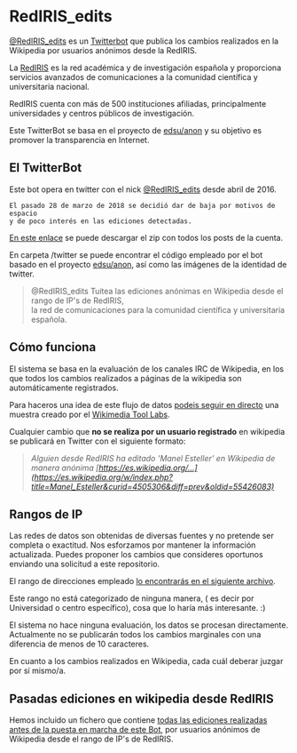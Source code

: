 # RedIRIS_edits

[@RedIRIS_edits](https://twitter.com/RedIRIS_edits) es un [Twitterbot](http://en.wikipedia.org/wiki/Twitterbot) que publica los cambios realizados en la Wikipedia por usuarios anónimos desde la RedIRIS.

La [RedIRIS](http://www.rediris.es) es la red académica y de investigación española y proporciona servicios avanzados de comunicaciones a la comunidad científica y universitaria nacional. 

RedIRIS cuenta con más de 500 instituciones afiliadas, principalmente universidades y centros públicos de investigación.

Este TwitterBot se basa en el proyecto de [edsu/anon](https://github.com/edsu/anon) y su objetivo es promover la transparencia en Internet.


## El TwitterBot

Este bot opera en twitter con el nick [@RedIRIS_edits](https://twitter.com/RedIRIS_edits) desde abril de 2016.

	El pasado 28 de marzo de 2018 se decidió dar de baja por motivos de espacio 
	y de poco interés en las ediciones detectadas.

[En este enlace](twitter/719199624989446144_ec33d20b55fcd7037c23137d0a8e4fbc159a6dff.zip) se puede descargar el zip con todos los posts de la cuenta.

En carpeta /twitter se puede encontrar el código empleado por el bot basado en el proyecto [edsu/anon](https://github.com/edsu/anon), así como las imágenes de la identidad de twitter.

> @RedIRIS_edits
> Tuitea las ediciones anónimas en Wikipedia desde el rango de IP's de RedIRIS,   
> la red de comunicaciones para la comunidad científica y universitaria española.


## Cómo funciona

El sistema se basa en la evaluación de los canales IRC de Wikipedia, en los que todos los cambios realizados a páginas de la wikipedia son automáticamente registrados.

Para haceros una idea de este flujo de datos [podeis seguir en directo](http://wikistream.wmflabs.org) una muestra creado por el [Wikimedia Tool Labs](http://tools.wmflabs.org/).

Cualquier cambio que **no se realiza por un usuario registrado** en wikipedia se publicará en Twitter con el siguiente formato:

> _Alguien desde RedIRIS ha editado 'Manel Esteller' en Wikipedia de manera anónima [https://es.wikipedia.org/…](https://es.wikipedia.org/w/index.php?title=Manel_Esteller&curid=4505306&diff=prev&oldid=55426083)_

## Rangos de IP

Las redes de datos son obtenidas de diversas fuentes y no pretende ser completa o exactitud. Nos esforzamos por mantener la información actualizada. Puedes proponer los cambios que consideres oportunos enviando una solicitud a este repositorio.

El rango de direcciones empleado [lo encontrarás en el siguiente archivo](rediris-networks.json). 

Este rango no está categorizado de ninguna manera, ( es decir por Universidad o centro específico), cosa que lo haría más interesante. :)

El sistema no hace ninguna evaluación, los datos se procesan directamente. Actualmente no se publicarán todos los cambios marginales con una diferencia de menos de 10 caracteres.

En cuanto a los cambios realizados en Wikipedia, cada cuál deberar juzgar por sí mismo/a.


## Pasadas ediciones en wikipedia desde RedIRIS

Hemos incluido un fichero que contiene [todas las ediciones realizadas antes de la puesta en marcha de este Bot](rediris_parl_wikipedia.md), por usuarios anónimos de Wikipedia desde el rango de IP's de RedIRIS.




